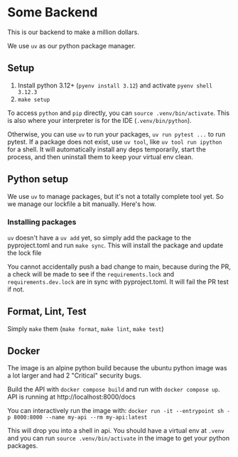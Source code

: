 # Some Backend

This is our backend to make a million dollars.

We use `uv` as our python package manager.

## Setup
1. Install python 3.12+ (`pyenv install 3.12`) and activate `pyenv shell 3.12.3`
2. `make setup`

To access `python` and `pip` directly, you can `source .venv/bin/activate`. This is also where your 
interpreter is for the IDE (`.venv/bin/python`).

Otherwise, you can use `uv` to run your packages, `uv run pytest ...` to run pytest. If a package does not exist, use `uv tool`, like `uv tool run ipython` for a shell. It will
automatically install any deps temporarily, start the process, and then uninstall them to keep your virtual env clean.

## Python setup

We use `uv` to manage packages, but it's not a totally complete tool yet. So we manage our lockfile
a bit manually. Here's how.

### Installing packages
`uv` doesn't have a `uv add` yet, so simply add the package to the pyproject.toml and run `make sync`. This will install 
the package and update the lock file

You cannot accidentally push a bad change to main, because during the PR, a check will be made to see if the `requirements.lock` 
and `requirements.dev.lock` are in sync with pyproject.toml. It will fail the PR test if not.

## Format, Lint, Test
Simply `make` them (`make format`, `make lint`, `make test`)

## Docker
The image is an alpine python build because the ubuntu python image was a lot larger and had 2 "Critical" security bugs. 

Build the API with `docker compose build` and run with `docker compose up`. API is running at http://localhost:8000/docs

You can interactively run the image with:
`docker run -it --entrypoint sh -p 8000:8000 --name my-api --rm my-api:latest`

This will drop you into a shell in api. You should have a virtual env at `.venv` and you can run
`source .venv/bin/activate` in the image to get your python packages.
